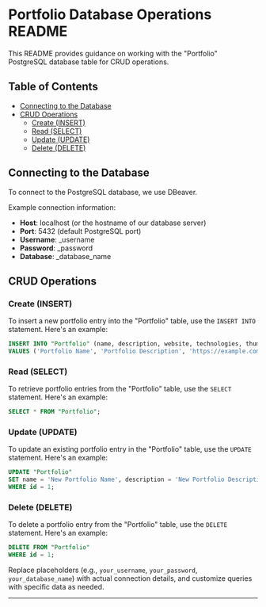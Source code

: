 # Portfolio Database Operations README

This README provides guidance on working with the "Portfolio" PostgreSQL database table for CRUD operations.

## Table of Contents

- [Connecting to the Database](#connecting-to-the-database)
- [CRUD Operations](#crud-operations)
  - [Create (INSERT)](#create-insert)
  - [Read (SELECT)](#read-select)
  - [Update (UPDATE)](#update-update)
  - [Delete (DELETE)](#delete-delete)

## Connecting to the Database

To connect to the PostgreSQL database, we use DBeaver.

Example connection information:
- **Host**: localhost (or the hostname of our database server)
- **Port**: 5432 (default PostgreSQL port)
- **Username**: _username
- **Password**: _password
- **Database**: _database_name

## CRUD Operations

### Create (INSERT)

To insert a new portfolio entry into the "Portfolio" table, use the `INSERT INTO` statement. Here's an example:

```sql
INSERT INTO "Portfolio" (name, description, website, technologies, thumbnail)
VALUES ('Portfolio Name', 'Portfolio Description', 'https://example.com', '{Technology1, Technology2}', 'thumbnail_url');
```

### Read (SELECT)

To retrieve portfolio entries from the "Portfolio" table, use the `SELECT` statement. Here's an example:

```sql
SELECT * FROM "Portfolio";
```

### Update (UPDATE)

To update an existing portfolio entry in the "Portfolio" table, use the `UPDATE` statement. Here's an example:

```sql
UPDATE "Portfolio"
SET name = 'New Portfolio Name', description = 'New Portfolio Description'
WHERE id = 1;
```

### Delete (DELETE)

To delete a portfolio entry from the "Portfolio" table, use the `DELETE` statement. Here's an example:

```sql
DELETE FROM "Portfolio"
WHERE id = 1;
```

Replace placeholders (e.g., `your_username`, `your_password`, `your_database_name`) with actual connection details, and customize queries with specific data as needed.

---

